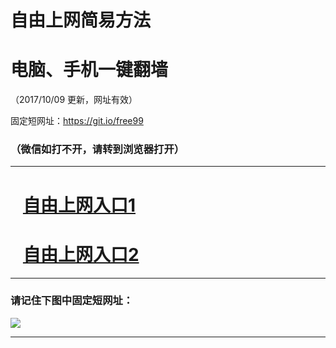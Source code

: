 ﻿# 自由上网简易方法

# 电脑、手机一键翻墙

（2017/10/09 更新，网址有效）

固定短网址：https://git.io/free99

### （微信如打不开，请转到浏览器打开）


***





# &nbsp;&nbsp; <a href="http://ft3110030492.fwq-tz-1001.info/fwqtz01.html?t=10090011065 " target="_blank">自由上网入口1</a>
# &nbsp;&nbsp; <a href="http://ft2163815845.fwq-tz-1002.info/fwqtz02.html?t=10090017781 " target="_blank">自由上网入口2</a>
***

### 请记住下图中固定短网址：

<img src="https://s3-us-west-2.amazonaws.com/fwq-1001/yjfq-20170905okok.png" /> 


***

